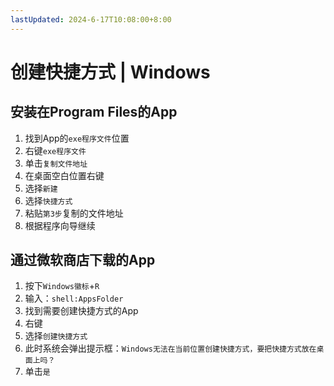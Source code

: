 ```yaml
---
lastUpdated: 2024-6-17T10:08:00+8:00
---
```


# 创建快捷方式 | Windows

## 安装在Program Files的App

1. 找到App的```exe程序文件```位置
2. 右键```exe程序文件```
3. 单击```复制文件地址```
4. 在桌面空白位置右键
5. 选择```新建```
6. 选择```快捷方式```
7. 粘贴```第3步```复制的文件地址
8. 根据程序向导继续

## 通过微软商店下载的App

1. 按下```Windows徽标```+```R```
2. 输入：```shell:AppsFolder```
3. 找到需要创建快捷方式的App
4. 右键
5. 选择```创建快捷方式```
6. 此时系统会弹出提示框：```Windows无法在当前位置创建快捷方式，要把快捷方式放在桌面上吗？```
7. 单击```是```